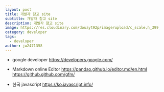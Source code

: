 ```yaml
---
layout: post
title: 개발자 참고 site
subtitle: 개발자 참고 site
description: 개발자 참고 site
image: https://res.cloudinary.com/douayt92p/image/upload/c_scale,h_399,q_auto,w_760/v1591001463/pixabay/meteora-4074026_1920_vyrplw.jpg
category: developer
tags:
  - developer
author: jw2471358
---
```


- google developer
<https://developers.google.com/>

- Markdown online Editor
<https://pandao.github.io/editor.md/en.html>
<https://github.github.com/gfm/>

- 한국 javascript
<https://ko.javascript.info/>
